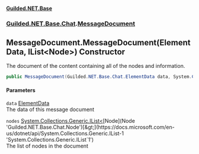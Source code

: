 
#### [Guilded.NET.Base](index 'index')
### [Guilded.NET.Base.Chat](index#Guilded_NET_Base_Chat 'Guilded.NET.Base.Chat').[MessageDocument](MessageDocument 'Guilded.NET.Base.Chat.MessageDocument')
## MessageDocument.MessageDocument(ElementData, IList&lt;Node&gt;) Constructor
The document of the content containing all of the nodes and information.  
```csharp
public MessageDocument(Guilded.NET.Base.Chat.ElementData data, System.Collections.Generic.IList<Guilded.NET.Base.Chat.Node> nodes);
```

#### Parameters
<a name='Guilded_NET_Base_Chat_MessageDocument_MessageDocument(Guilded_NET_Base_Chat_ElementData_System_Collections_Generic_IList_Guilded_NET_Base_Chat_Node_)_data'></a>
`data` [ElementData](ElementData 'Guilded.NET.Base.Chat.ElementData')  
The data of this message document
  
<a name='Guilded_NET_Base_Chat_MessageDocument_MessageDocument(Guilded_NET_Base_Chat_ElementData_System_Collections_Generic_IList_Guilded_NET_Base_Chat_Node_)_nodes'></a>
`nodes` [System.Collections.Generic.IList&lt;](https://docs.microsoft.com/en-us/dotnet/api/System.Collections.Generic.IList-1 'System.Collections.Generic.IList`1')[Node](Node 'Guilded.NET.Base.Chat.Node')[&gt;](https://docs.microsoft.com/en-us/dotnet/api/System.Collections.Generic.IList-1 'System.Collections.Generic.IList`1')  
The list of nodes in the document
  
